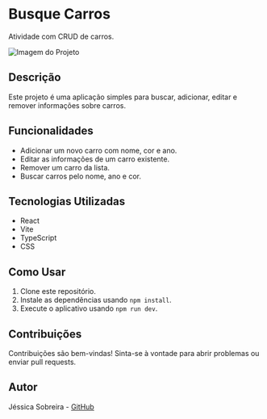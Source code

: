 # Busque Carros

Atividade com CRUD de carros.

![Imagem do Projeto](https://github.com/jessica-sobreira/busque-carros/assets/117686537/acc36497-e1e9-4f5a-bc46-a6503a4daa40)

## Descrição

Este projeto é uma aplicação simples para buscar, adicionar, editar e remover informações sobre carros.

## Funcionalidades

- Adicionar um novo carro com nome, cor e ano.
- Editar as informações de um carro existente.
- Remover um carro da lista.
- Buscar carros pelo nome, ano e cor.

## Tecnologias Utilizadas

- React
- Vite
- TypeScript
- CSS

## Como Usar

1. Clone este repositório.
2. Instale as dependências usando `npm install`.
3. Execute o aplicativo usando `npm run dev`.

## Contribuições

Contribuições são bem-vindas! Sinta-se à vontade para abrir problemas ou enviar pull requests.

## Autor

Jéssica Sobreira - [GitHub](https://github.com/jessica-sobreira)

